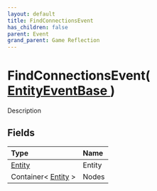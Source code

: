 ```yaml
---
layout: default
title: FindConnectionsEvent
has_children: false
parent: Event
grand_parent: Game Reflection
---
```

# FindConnectionsEvent( [ EntityEventBase ](/riftbreaker-wiki/docs/game-reflection/events/entity_event_base/) )
Description 

## Fields

| Type | Name |
|:----------|:--------------|
| [Entity](/riftbreaker-wiki/docs/game-reflection/classes/entity/) | Entity |
| Container< [Entity](/riftbreaker-wiki/docs/game-reflection/classes/entity/) > | Nodes |

